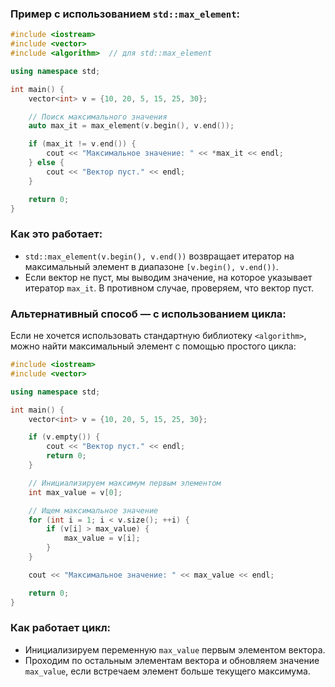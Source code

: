 ### Пример с использованием `std::max_element`:

```cpp
#include <iostream>
#include <vector>
#include <algorithm>  // для std::max_element

using namespace std;

int main() {
    vector<int> v = {10, 20, 5, 15, 25, 30};

    // Поиск максимального значения
    auto max_it = max_element(v.begin(), v.end());

    if (max_it != v.end()) {
        cout << "Максимальное значение: " << *max_it << endl;
    } else {
        cout << "Вектор пуст." << endl;
    }

    return 0;
}
```

### Как это работает:
- `std::max_element(v.begin(), v.end())` возвращает итератор на максимальный элемент в диапазоне `[v.begin(), v.end())`.
- Если вектор не пуст, мы выводим значение, на которое указывает итератор `max_it`. В противном случае, проверяем, что вектор пуст.

### Альтернативный способ — с использованием цикла:

Если не хочется использовать стандартную библиотеку `<algorithm>`, можно найти максимальный элемент с помощью простого цикла:

```cpp
#include <iostream>
#include <vector>

using namespace std;

int main() {
    vector<int> v = {10, 20, 5, 15, 25, 30};

    if (v.empty()) {
        cout << "Вектор пуст." << endl;
        return 0;
    }

    // Инициализируем максимум первым элементом
    int max_value = v[0];

    // Ищем максимальное значение
    for (int i = 1; i < v.size(); ++i) {
        if (v[i] > max_value) {
            max_value = v[i];
        }
    }

    cout << "Максимальное значение: " << max_value << endl;

    return 0;
}
```

### Как работает цикл:
- Инициализируем переменную `max_value` первым элементом вектора.
- Проходим по остальным элементам вектора и обновляем значение `max_value`, если встречаем элемент больше текущего максимума.


